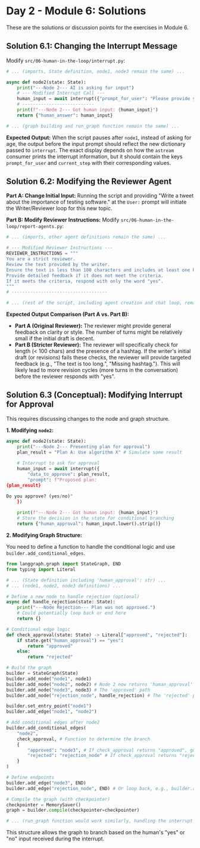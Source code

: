 # Day 2 - Module 6: Solutions

These are the solutions or discussion points for the exercises in Module 6.

## Solution 6.1: Changing the Interrupt Message

Modify `src/06-human-in-the-loop/interrupt.py`:

```python
# ... (imports, State definition, node1, node3 remain the same) ...

async def node2(state: State):
    print("---Node 2--- AI is asking for input")
    # --- Modified Interrupt Call --- 
    human_input = await interrupt({"prompt_for_user": "Please provide your favorite color to continue.", "current_step": "node2"})
    # ---------------------------
    print(f"---Node 2--- Got human input: {human_input}")
    return {"human_answer": human_input}

# ... (graph building and run_graph function remain the same) ...
```

**Expected Output:**
When the script pauses after `node1`, instead of asking for age, the output before the input prompt should reflect the new dictionary passed to `interrupt`. The exact display depends on how the `astream` consumer prints the interrupt information, but it should contain the keys `prompt_for_user` and `current_step` with their corresponding values.

## Solution 6.2: Modifying the Reviewer Agent

**Part A: Change Initial Input:**
Running the script and providing "Write a tweet about the importance of testing software." at the `User:` prompt will initiate the Writer/Reviewer loop for this new topic.

**Part B: Modify Reviewer Instructions:**
Modify `src/06-human-in-the-loop/report-agents.py`:

```python
# ... (imports, other agent definitions remain the same) ...

# --- Modified Reviewer Instructions --- 
REVIEWER_INSTRUCTIONS = """
You are a strict reviewer. 
Review the text provided by the writer. 
Ensure the text is less than 100 characters and includes at least one hashtag. 
Provide detailed feedback if it does not meet the criteria. 
If it meets the criteria, respond with only the word "yes".
"""
# ------------------------------------

# ... (rest of the script, including agent creation and chat loop, remains the same) ...
```

**Expected Output Comparison (Part A vs. Part B):**
*   **Part A (Original Reviewer):** The reviewer might provide general feedback on clarity or style. The number of turns might be relatively small if the initial draft is decent.
*   **Part B (Stricter Reviewer):** The reviewer will specifically check for length (< 100 chars) and the presence of a hashtag. If the writer's initial draft (or revisions) fails these checks, the reviewer will provide targeted feedback (e.g., "The text is too long.", "Missing hashtag."). This will likely lead to more revision cycles (more turns in the conversation) before the reviewer responds with "yes".

## Solution 6.3 (Conceptual): Modifying Interrupt for Approval

This requires discussing changes to the node and graph structure.

**1. Modifying `node2`:**

```python
async def node2(state: State):
    print("---Node 2--- Presenting plan for approval")
    plan_result = "Plan A: Use algorithm X" # Simulate some result
    
    # Interrupt to ask for approval
    human_input = await interrupt({
        "data_to_approve": plan_result, 
        "prompt": f"Proposed plan: 
{plan_result}

Do you approve? (yes/no)"
    })
    
    print(f"---Node 2--- Got human input: {human_input}")
    # Store the decision in the state for conditional branching
    return {"human_approval": human_input.lower().strip()}
```

**2. Modifying Graph Structure:**

You need to define a function to handle the conditional logic and use `builder.add_conditional_edges`.

```python
from langgraph.graph import StateGraph, END
from typing import Literal

# ... (State definition including 'human_approval': str) ...
# ... (node1, node2, node3 definitions) ...

# Define a new node to handle rejection (optional)
async def handle_rejection(state: State):
    print("---Node Rejection--- Plan was not approved.")
    # Could potentially loop back or end here
    return {}

# Conditional edge logic
def check_approval(state: State) -> Literal["approved", "rejected"]:
    if state.get("human_approval") == "yes":
        return "approved"
    else:
        return "rejected"

# Build the graph
builder = StateGraph(State)
builder.add_node("node1", node1)
builder.add_node("node2", node2) # Node 2 now returns 'human_approval'
builder.add_node("node3", node3) # The 'approved' path
builder.add_node("rejection_node", handle_rejection) # The 'rejected' path

builder.set_entry_point("node1")
builder.add_edge("node1", "node2")

# Add conditional edges after node2
builder.add_conditional_edges(
    "node2",
    check_approval, # Function to determine the branch
    {
        "approved": "node3", # If check_approval returns "approved", go to node3
        "rejected": "rejection_node" # If check_approval returns "rejected", go to rejection_node
    }
)

# Define endpoints
builder.add_edge("node3", END)
builder.add_edge("rejection_node", END) # Or loop back, e.g., builder.add_edge("rejection_node", "node1")

# Compile the graph (with checkpointer)
checkpointer = MemorySaver()
graph = builder.compile(checkpointer=checkpointer)

# ... (run_graph function would work similarly, handling the interrupt from node2) ...
```
This structure allows the graph to branch based on the human's "yes" or "no" input received during the interrupt.
